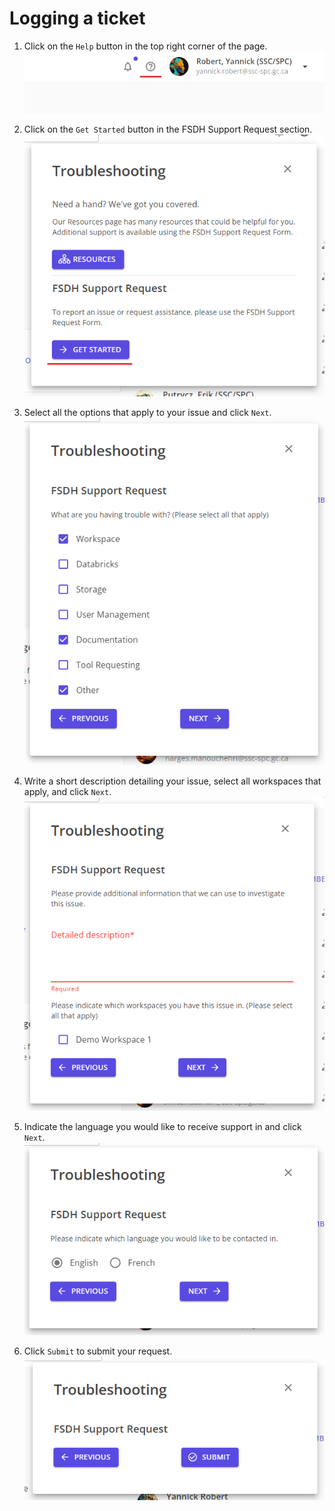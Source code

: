 # Logging a ticket

1. Click on the `Help` button in the top right corner of the page.
    ![help button](help-button.png)

1. Click on the `Get Started` button in the FSDH Support Request section.
    ![get started support](support-get-started.png)

1. Select all the options that apply to your issue and click `Next`.
    ![select area options](support-select-areas.png)

1. Write a short description detailing your issue, select all workspaces that apply, and click `Next`.
    ![write description](support-write-description.png)

1. Indicate the language you would like to receive support in and click `Next`.
    ![select language](support-select-language.png)

1. Click `Submit` to submit your request.
    ![submit request](support-submit-request.png)